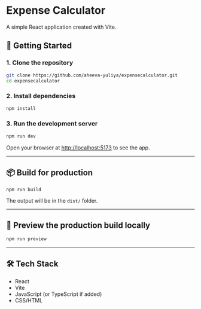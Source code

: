 # Expense Calculator

A simple React application created with Vite.

## 🚀 Getting Started

### 1. Clone the repository

```bash
git clone https://github.com/aheeva-yuliya/expensecalculator.git
cd expensecalculator
```

### 2. Install dependencies

```bash
npm install
```

### 3. Run the development server

```bash
npm run dev
```

Open your browser at [http://localhost:5173](http://localhost:5173) to see the app.

---

## 📦 Build for production

```bash
npm run build
```

The output will be in the `dist/` folder.

---

## 🧪 Preview the production build locally

```bash
npm run preview
```

---

## 🛠️ Tech Stack

- React
- Vite
- JavaScript (or TypeScript if added)
- CSS/HTML
